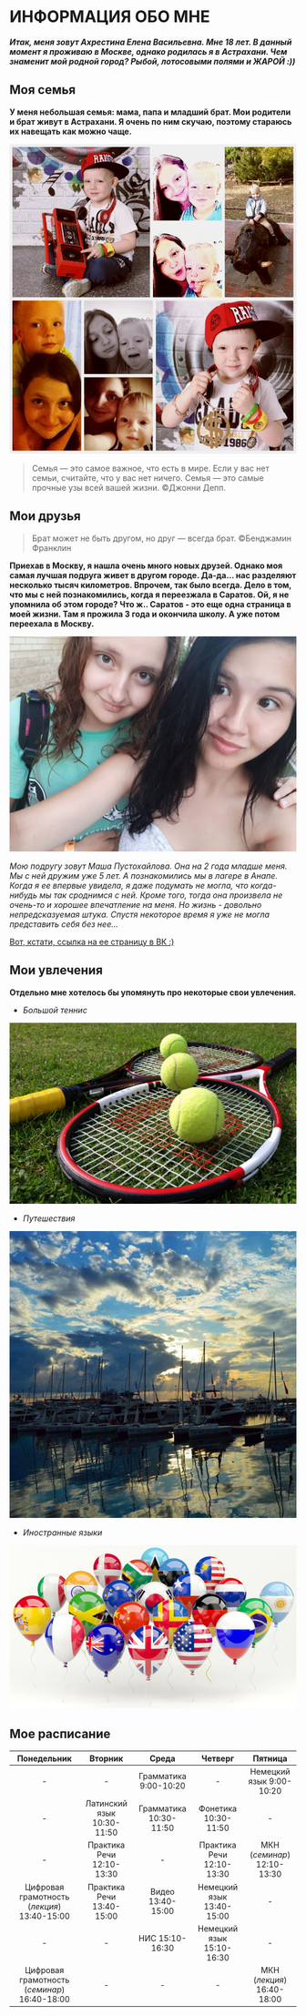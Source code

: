 # ИНФОРМАЦИЯ ОБО МНЕ
***Итак, меня зовут Ахрестина Елена Васильевна. Мне 18 лет. В данный момент я проживаю в Москве, однако родилась я в Астрахани. Чем знаменит мой родной город? Рыбой, лотосовыми полями и ЖАРОЙ :))***

## Моя семья
**У меня небольшая семья: мама, папа и младший брат. Мои родители и брат живут в Астрахани. Я очень по ним скучаю, поэтому стараюсь их навещать как можно чаще.** 

![Это я и мой брат](https://github.com/Elenaakhrestina/hw1/blob/master/IMG_0619.JPG)

>Семья — это самое важное, что есть в мире. Если у вас нет семьи, считайте, что у вас нет ничего. Семья — это самые прочные узы всей вашей жизни. ©Джонни Депп.

## Мои друзья
>Брат может не быть другом, но друг — всегда брат. ©Бенджамин Франклин

**Приехав в Москву, я нашла очень много новых друзей. Однако моя самая лучшая подруга живет в другом городе. Да-да... нас разделяют несколько тысяч километров. Впрочем, так было всегда. Дело в том, что мы с ней познакомились, когда я переезжала в Саратов. Ой, я не упомнила об этом городе? Что ж.. Саратов - это еще одна страница в моей жизни. Там я прожила 3 года и окончила школу. А уже потом переехала в Москву.** 

![Это я и моя подруга](https://github.com/Elenaakhrestina/hw1/blob/master/lclMKFf-2c4.jpg)

*Мою подругу зовут Маша Пустохайлова. Она на 2 года младше меня. Мы с ней дружим уже 5 лет. А познакомились мы в лагере в Анапе. Когда я ее впервые увидела, я даже подумать не могла, что когда-нибудь мы так сроднимся с ней. Кроме того, тогда она произвела не очень-то и хорошее впечатление на меня. Но жизнь - довольно непредсказуемая штука. Спустя некоторое время я уже не могла представить себя без нее...*

[Вот, кстати, ссылка на ее страницу в ВК :)](https://vk.com/mane2001)

## Мои увлечения

**Отдельно мне хотелось бы упомянуть про некоторые свои увлечения.**

+ *Большой теннис* 

![](https://github.com/Elenaakhrestina/hw1/blob/master/yaguar_03.jpg)

+ *Путешествия*

![](https://github.com/Elenaakhrestina/hw1/blob/master/%D0%A1%D0%BD%D0%B8%D0%BC%D0%BE%D0%BA%20%D1%8D%D0%BA%D1%80%D0%B0%D0%BD%D0%B0%202018-01-20%20%D0%B2%2018.43.48.png)

+ *Иностранные языки*

![](https://github.com/Elenaakhrestina/hw1/blob/master/language.jpg)

## Мое расписание 
Понедельник|Вторник|Среда|Четверг|Пятница
:-:|:-:|:-:|:-:|:-:
-|-|Грамматика 9:00-10:20|-|Немецкий язык 9:00-10:20
-|Латинский язык 10:30-11:50|Грамматика 10:30-11:50|Фонетика 10:30-11:50|-
-|Практика Речи 12:10-13:30|-|Практика Речи 12:10-13:30|МКН (*семинар*) 12:10-13:30
Цифровая грамотность (*лекция*) 13:40-15:00|Практика Речи 13:40-15:00|Видео 13:40-15:00|Немецкий язык 13:40-15:00|-
-|-|НИС 15:10-16:30|Немецкий язык 15:10-16:30|-
Цифровая грамотность (*семинар*) 16:40-18:00|-|-|-|МКН (*лекция*) 16:40-18:00
